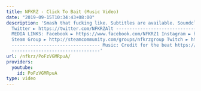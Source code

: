 ```yaml
---
title: NFKRZ - Click To Bait (Music Video)
date: "2019-09-15T10:34:43+08:00"
description: 'Smash that fucking like. Subtitles are available. Soundcloud: https://soundcloud.com/nfkrz1/click-to-bait
  Twitter ► https://twitter.com/NFKRZAlt --------------------------------- SOCIAL
  MEDIA LINKS: Facebook ► https://www.facebook.com/NFKRZ1 Instagram ► https://instagram.com/roman_nfkrz/
  Steam Group ► http://steamcommunity.com/groups/nfkrzgroup Twitch ► http://www.twitch.tv/nfkrz
  --------------------------------- Music: Credit for the beat https://www.youtube.com/watch?v=cUmxSTv3sbs
  ---------------------------------'
url: /nfkrz/PoFzVGMRpuA/
providers:
  youtube:
    id: PoFzVGMRpuA
type: video
---
```

